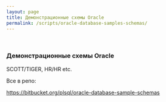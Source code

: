 ```yaml
---
layout: page
title: Демонстрационные схемы Oracle
permalink: /scripts/oracle-database-samples-schemas/
---
```


<br/>

### Демонстрационные схемы Oracle

SCOTT/TIGER, HR/HR etc.

Все в репо:  

https://bitbucket.org/plsql/oracle-database-sample-schemas
